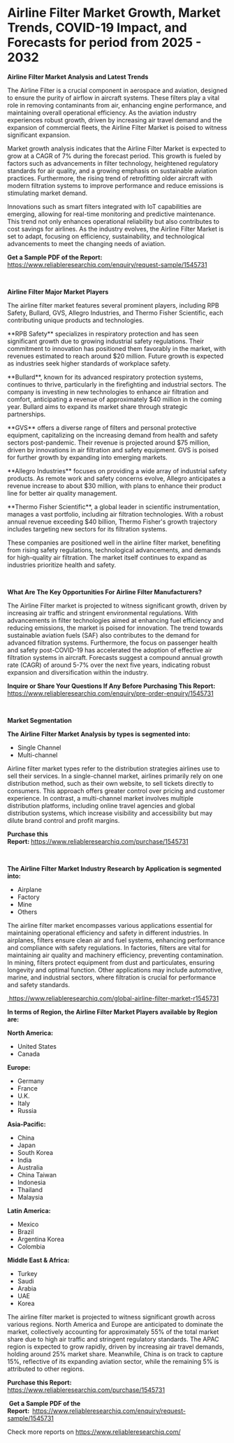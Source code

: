 <p><h1>Airline Filter Market Growth, Market Trends, COVID-19 Impact, and Forecasts for period from 2025 - 2032</h1></p><p><strong>Airline Filter Market Analysis and Latest Trends</strong></p>
<p><p>The Airline Filter is a crucial component in aerospace and aviation, designed to ensure the purity of airflow in aircraft systems. These filters play a vital role in removing contaminants from air, enhancing engine performance, and maintaining overall operational efficiency. As the aviation industry experiences robust growth, driven by increasing air travel demand and the expansion of commercial fleets, the Airline Filter Market is poised to witness significant expansion.</p><p>Market growth analysis indicates that the Airline Filter Market is expected to grow at a CAGR of 7% during the forecast period. This growth is fueled by factors such as advancements in filter technology, heightened regulatory standards for air quality, and a growing emphasis on sustainable aviation practices. Furthermore, the rising trend of retrofitting older aircraft with modern filtration systems to improve performance and reduce emissions is stimulating market demand.</p><p>Innovations such as smart filters integrated with IoT capabilities are emerging, allowing for real-time monitoring and predictive maintenance. This trend not only enhances operational reliability but also contributes to cost savings for airlines. As the industry evolves, the Airline Filter Market is set to adapt, focusing on efficiency, sustainability, and technological advancements to meet the changing needs of aviation.</p></p>
<p><strong>Get a Sample PDF of the Report:&nbsp;</strong> <a href="https://www.reliableresearchiq.com/enquiry/request-sample/1545731?utm_campaign=2468&utm_medium=2&utm_source=Github&utm_content=ia&utm_term=17022025&utm_id=airline-filter">https://www.reliableresearchiq.com/enquiry/request-sample/1545731</a></p>
<p>&nbsp;</p>
<p><strong>Airline Filter Major Market Players</strong></p>
<p><p>The airline filter market features several prominent players, including RPB Safety, Bullard, GVS, Allegro Industries, and Thermo Fisher Scientific, each contributing unique products and technologies. </p><p>**RPB Safety** specializes in respiratory protection and has seen significant growth due to growing industrial safety regulations. Their commitment to innovation has positioned them favorably in the market, with revenues estimated to reach around $20 million. Future growth is expected as industries seek higher standards of workplace safety.</p><p>**Bullard**, known for its advanced respiratory protection systems, continues to thrive, particularly in the firefighting and industrial sectors. The company is investing in new technologies to enhance air filtration and comfort, anticipating a revenue of approximately $40 million in the coming year. Bullard aims to expand its market share through strategic partnerships.</p><p>**GVS** offers a diverse range of filters and personal protective equipment, capitalizing on the increasing demand from health and safety sectors post-pandemic. Their revenue is projected around $75 million, driven by innovations in air filtration and safety equipment. GVS is poised for further growth by expanding into emerging markets.</p><p>**Allegro Industries** focuses on providing a wide array of industrial safety products. As remote work and safety concerns evolve, Allegro anticipates a revenue increase to about $30 million, with plans to enhance their product line for better air quality management.</p><p>**Thermo Fisher Scientific**, a global leader in scientific instrumentation, manages a vast portfolio, including air filtration technologies. With a robust annual revenue exceeding $40 billion, Thermo Fisher's growth trajectory includes targeting new sectors for its filtration systems.</p><p>These companies are positioned well in the airline filter market, benefiting from rising safety regulations, technological advancements, and demands for high-quality air filtration. The market itself continues to expand as industries prioritize health and safety.</p></p>
<p>&nbsp;</p>
<p><strong>What Are The Key Opportunities For Airline Filter Manufacturers?</strong></p>
<p><p>The Airline Filter market is projected to witness significant growth, driven by increasing air traffic and stringent environmental regulations. With advancements in filter technologies aimed at enhancing fuel efficiency and reducing emissions, the market is poised for innovation. The trend towards sustainable aviation fuels (SAF) also contributes to the demand for advanced filtration systems. Furthermore, the focus on passenger health and safety post-COVID-19 has accelerated the adoption of effective air filtration systems in aircraft. Forecasts suggest a compound annual growth rate (CAGR) of around 5-7% over the next five years, indicating robust expansion and diversification within the industry.</p></p>
<p><strong>Inquire or Share Your Questions If Any Before Purchasing This Report:</strong> <a href="https://www.reliableresearchiq.com/enquiry/pre-order-enquiry/1545731?utm_campaign=2468&utm_medium=2&utm_source=Github&utm_content=ia&utm_term=17022025&utm_id=airline-filter">https://www.reliableresearchiq.com/enquiry/pre-order-enquiry/1545731</a></p>
<p>&nbsp;</p>
<p><strong>Market Segmentation</strong></p>
<p><strong>The Airline Filter Market Analysis by types is segmented into:</strong></p>
<p><ul><li>Single Channel</li><li>Multi-channel</li></ul></p>
<p><p>Airline filter market types refer to the distribution strategies airlines use to sell their services. In a single-channel market, airlines primarily rely on one distribution method, such as their own website, to sell tickets directly to consumers. This approach offers greater control over pricing and customer experience. In contrast, a multi-channel market involves multiple distribution platforms, including online travel agencies and global distribution systems, which increase visibility and accessibility but may dilute brand control and profit margins.</p></p>
<p><strong>Purchase this Report:&nbsp;</strong><a href="https://www.reliableresearchiq.com/purchase/1545731?utm_campaign=2468&utm_medium=2&utm_source=Github&utm_content=ia&utm_term=17022025&utm_id=airline-filter">https://www.reliableresearchiq.com/purchase/1545731</a></p>
<p>&nbsp;</p>
<p><strong>The Airline Filter Market Industry Research by Application is segmented into:</strong></p>
<p><ul><li>Airplane</li><li>Factory</li><li>Mine</li><li>Others</li></ul></p>
<p><p>The airline filter market encompasses various applications essential for maintaining operational efficiency and safety in different industries. In airplanes, filters ensure clean air and fuel systems, enhancing performance and compliance with safety regulations. In factories, filters are vital for maintaining air quality and machinery efficiency, preventing contamination. In mining, filters protect equipment from dust and particulates, ensuring longevity and optimal function. Other applications may include automotive, marine, and industrial sectors, where filtration is crucial for performance and safety standards.</p></p>
<p><a href="https://www.reliableresearchiq.com/global-airline-filter-market-r1545731?utm_campaign=2468&utm_medium=2&utm_source=Github&utm_content=ia&utm_term=17022025&utm_id=airline-filter">&nbsp;https://www.reliableresearchiq.com/global-airline-filter-market-r1545731</a></p>
<p><strong>In terms of Region, the Airline Filter Market Players available by Region are:</strong></p>
<p>
    <p> <strong> North America: </strong>
        <ul>
            <li>United States</li>
            <li>Canada</li>
        </ul>
        </p> 
    <p> <strong> Europe: </strong>
        <ul>
            <li>Germany</li>
            <li>France</li>
            <li>U.K.</li>
            <li>Italy</li>
            <li>Russia</li>
        </ul>
        </p> 
    <p> <strong> Asia-Pacific: </strong>
        <ul>
            <li>China</li>
            <li>Japan</li>
            <li>South Korea</li>
            <li>India</li>
            <li>Australia</li>
            <li>China Taiwan</li>
            <li>Indonesia</li>
            <li>Thailand</li>
            <li>Malaysia</li>
        </ul>
        </p> 
    <p> <strong> Latin America: </strong>
        <ul>
            <li>Mexico</li>
            <li>Brazil</li>
            <li>Argentina Korea</li>
            <li>Colombia</li>
        </ul>
        </p> 
    <p> <strong> Middle East & Africa: </strong>
        <ul>
            <li>Turkey</li>
            <li>Saudi</li>
            <li>Arabia</li>
            <li>UAE</li>
            <li>Korea</li>
        </ul>
    </p>
    </p>
<p><p>The airline filter market is projected to witness significant growth across various regions. North America and Europe are anticipated to dominate the market, collectively accounting for approximately 55% of the total market share due to high air traffic and stringent regulatory standards. The APAC region is expected to grow rapidly, driven by increasing air travel demands, holding around 25% market share. Meanwhile, China is on track to capture 15%, reflective of its expanding aviation sector, while the remaining 5% is attributed to other regions.</p></p>
<p><strong>Purchase this Report: </strong><a href="https://www.reliableresearchiq.com/purchase/1545731?utm_campaign=2468&utm_medium=2&utm_source=Github&utm_content=ia&utm_term=17022025&utm_id=airline-filter">https://www.reliableresearchiq.com/purchase/1545731</a></p>
<p>&nbsp;<strong>Get a Sample PDF of the Report:&nbsp;&nbsp;</strong><a href="https://www.reliableresearchiq.com/enquiry/request-sample/1545731?utm_campaign=2468&utm_medium=2&utm_source=Github&utm_content=ia&utm_term=17022025&utm_id=airline-filter">https://www.reliableresearchiq.com/enquiry/request-sample/1545731</a></p>
<p><strong></strong></p>
<p>Check more reports on <a href="https://www.reliableresearchiq.com/?utm_campaign=2468&utm_medium=2&utm_source=Github&utm_content=ia&utm_term=17022025&utm_id=airline-filter">https://www.reliableresearchiq.com/</a></p>